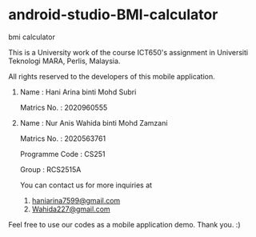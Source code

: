 # android-studio-BMI-calculator
bmi calculator

This is a University work of the course ICT650's assignment in Universiti Teknologi MARA, Perlis, Malaysia.

All rights reserved to the developers of this mobile application.

1. Name : Hani Arina binti Mohd Subri
 
   Matrics No. : 2020960555
   
2. Name : Nur Anis Wahida binti Mohd Zamzani

   Matrics No. : 2020563761
   
   Programme Code : CS251
   
   Group : RCS2515A
   
   You can contact us for more inquiries at 
   1. haniarina7599@gmail.com
   2. Wahida227@gmail.com


Feel free to use our codes as a mobile application demo.
Thank you.
:)
